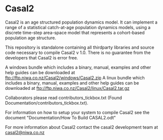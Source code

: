 Casal2
====

Casal2 is an age structured population dynamics model. It can implement a range of a statistical catch-at-age population dynamics models, using a discrete time-step area-space model that represents a cohort-based population age structure. 


This repository is standalone containing all thirdparty libraries and source code necessary to compile Casal2 v 1.0. There is no guarantee from the developers that Casal2 is error free.


A windows bundle which includes a binary, manual, examples and other help guides can be downloaded at ftp://ftp.niwa.co.nz/Casal2/windows/Casal2.zip
A linux bundle which includes a binary, manual, examples and other help guides can be downloaded at ftp://ftp.niwa.co.nz/Casal2/linux/Casal2.tar.gz

Collaborators please read contributors_tickbox.txt (Found Documentation/contributors_tickbox.txt).

For information on how to setup your system to compile Casal2 see the document "Documentation/How To Build CASAL2.odt"

For more information about Casal2 contact the casal2 development team at casal2@niwa.co.nz
